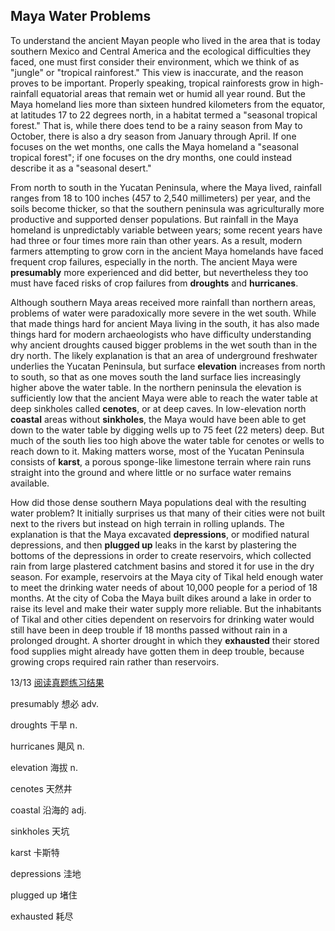 ## Maya Water Problems

To understand the ancient Mayan people who lived in the area that is today southern Mexico and Central America and the ecological difficulties they faced, one must first consider their environment, which we think of as "jungle" or "tropical rainforest." This view is inaccurate, and the reason proves to be important. Properly speaking, tropical rainforests grow in high-rainfall equatorial areas that remain wet or humid all year round. But the Maya homeland lies more than sixteen hundred kilometers from the equator, at latitudes 17 to 22 degrees north, in a habitat termed a "seasonal tropical forest." That is, while there does tend to be a rainy season from May to October, there is also a dry season from January through April. If one focuses on the wet months, one calls the Maya homeland a "seasonal tropical forest"; if one focuses on the dry months, one could instead describe it as a "seasonal desert."

From north to south in the Yucatan Peninsula, where the Maya lived, rainfall ranges from 18 to 100 inches (457 to 2,540 millimeters) per year, and the soils become thicker, so that the southern peninsula was agriculturally more productive and supported denser populations. But rainfall in the Maya homeland is unpredictably variable between years; some recent years have had three or four times more rain than other years. As a result, modern farmers attempting to grow corn in the ancient Maya homelands have faced frequent crop failures, especially in the north. The ancient Maya were **presumably** more experienced and did better, but nevertheless they too must have faced risks of crop failures from **droughts** and **hurricanes**.

Although southern Maya areas received more rainfall than northern areas, problems of water were paradoxically more severe in the wet south. While that made things hard for ancient Maya living in the south, it has also made things hard for modern archaeologists who have difficulty understanding why ancient droughts caused bigger problems in the wet south than in the dry north. The likely explanation is that an area of underground freshwater underlies the Yucatan Peninsula, but surface **elevation** increases from north to south, so that as one moves south the land surface lies increasingly higher above the water table. In the northern peninsula the elevation is sufficiently low that the ancient Maya were able to reach the water table at deep sinkholes called **cenotes**, or at deep caves. In low-elevation north **coastal** areas without **sinkholes**, the Maya would have been able to get down to the water table by digging wells up to 75 feet (22 meters) deep. But much of the south lies too high above the water table for cenotes or wells to reach down to it. Making matters worse, most of the Yucatan Peninsula consists of **karst**, a porous sponge-like limestone terrain where rain runs straight into the ground and where little or no surface water remains available.

How did those dense southern Maya populations deal with the resulting water problem? It initially surprises us that many of their cities were not built next to the rivers but instead on high terrain in rolling uplands. The explanation is that the Maya excavated **depressions**, or modified natural depressions, and then **plugged up** leaks in the karst by plastering the bottoms of the depressions in order to create reservoirs, which collected rain from large plastered catchment basins and stored it for use in the dry season. For example, reservoirs at the Maya city of Tikal held enough water to meet the drinking water needs of about 10,000 people for a period of 18 months. At the city of Coba the Maya built dikes around a lake in order to raise its level and make their water supply more reliable. But the inhabitants of Tikal and other cities dependent on reservoirs for drinking water would still have been in deep trouble if 18 months passed without rain in a prolonged drought. A shorter drought in which they **exhausted** their stored food supplies might already have gotten them in deep trouble, because growing crops required rain rather than reservoirs.

13/13      [阅读真题练习结果](https://toefl.kmf.com/reading/result/165778998210112639)

presumably                想必 adv.

droughts                      干旱 n.

hurricanes                    飓风 n.

elevation                      海拔 n.

cenotes                            天然井

coastal                              沿海的 adj.

sinkholes                          天坑 

karst                                   卡斯特

depressions                          洼地

plugged up                             堵住

exhausted                        耗尽
